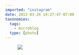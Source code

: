 ```yaml
---
imported: "instagram"
date: 2013-03-26 19:27:47-07:00
taxonomies:
  tags:
    - microblog
  type: [photo]
---
```

<figure>
  <img src="/media/images/photos/2013/03/d010282014d1aed7460ba2672875d26d.jpg"/>
</figure>

